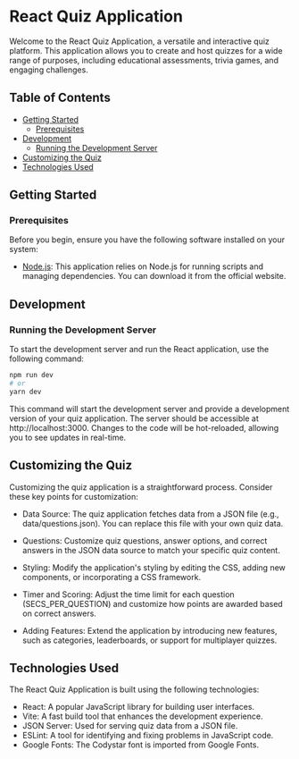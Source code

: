 # React Quiz Application

Welcome to the React Quiz Application, a versatile and interactive quiz platform. This application allows you to create and host quizzes for a wide range of purposes, including educational assessments, trivia games, and engaging challenges.

## Table of Contents

- [Getting Started](#getting-started)
  - [Prerequisites](#prerequisites)
- [Development](#development)
  - [Running the Development Server](#running-the-development-server)
- [Customizing the Quiz](#customizing-the-quiz)
- [Technologies Used](#technologies-used)

## Getting Started

### Prerequisites

Before you begin, ensure you have the following software installed on your system:

- [Node.js](https://nodejs.org/): This application relies on Node.js for running scripts and managing dependencies. You can download it from the official website.

## Development

### Running the Development Server

To start the development server and run the React application, use the following command:

```bash
npm run dev
# or
yarn dev
```

This command will start the development server and provide a development version of your quiz application. The server should be accessible at http://localhost:3000. Changes to the code will be hot-reloaded, allowing you to see updates in real-time.

## Customizing the Quiz

Customizing the quiz application is a straightforward process. Consider these key points for customization:

- Data Source: The quiz application fetches data from a JSON file (e.g., data/questions.json). You can replace this file with your own quiz data.

- Questions: Customize quiz questions, answer options, and correct answers in the JSON data source to match your specific quiz content.

- Styling: Modify the application's styling by editing the CSS, adding new components, or incorporating a CSS framework.

- Timer and Scoring: Adjust the time limit for each question (SECS_PER_QUESTION) and customize how points are awarded based on correct answers.

- Adding Features: Extend the application by introducing new features, such as categories, leaderboards, or support for multiplayer quizzes.

## Technologies Used

The React Quiz Application is built using the following technologies:

- React: A popular JavaScript library for building user interfaces.
- Vite: A fast build tool that enhances the development experience.
- JSON Server: Used for serving quiz data from a JSON file.
- ESLint: A tool for identifying and fixing problems in JavaScript code.
- Google Fonts: The Codystar font is imported from Google Fonts.
